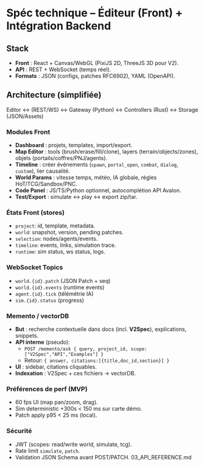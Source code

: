 # Spéc technique – Éditeur (Front) + Intégration Backend

## Stack
- **Front** : React + Canvas/WebGL (PixiJS 2D, ThreeJS 3D pour V2).
- **API** : REST + WebSocket (temps réel).
- **Formats** : JSON (configs, patches RFC6902), YAML (OpenAPI).

## Architecture (simplifiée)
Editor ↔ (REST/WS) ↔ Gateway (Python) ↔ Controllers (Rust) ↔ Storage (JSON/Assets)

### Modules Front
- **Dashboard** : projets, templates, import/export.
- **Map Editor** : tools (brush/erase/fill/clone), layers (terrain/objects/zones), objets (portails/coffres/PNJ/agents).
- **Timeline** : créer événements (`spawn`, `portal_open`, `combat`, `dialog`, `custom`), lier causalité.
- **World Params** : vitesse temps, météo, IA globale, règles HoT/TCG/Sandbox/PNC.
- **Code Panel** : JS/TS/Python optionnel, autocomplétion API Avalon.
- **Test/Export** : simulate ↔ play ↔ export zip/tar.

### États Front (stores)
- `project`: id, template, metadata.
- `world`: snapshot, version, pending patches.
- `selection`: nodes/agents/events.
- `timeline`: events, links, simulation trace.
- `runtime`: sim status, ws status, logs.

### WebSocket Topics
- `world.{id}.patch` (JSON Patch + seq)
- `world.{id}.events` (runtime events)
- `agent.{id}.tick` (télémétrie IA)
- `sim.{id}.status` (progress)

### Memento / vectorDB
- **But** : recherche contextuelle dans docs (incl. **V2Spec**), explications, snippets.
- **API interne** (pseudo):
  - `POST /memento/ask { query, project_id, scope:["V2Spec","API","Examples"] }`
  - Retour: `{ answer, citations:[{title,doc_id,section}] }`
- **UI** : sidebar, citations cliquables.
- **Indexation** : V2Spec + ces fichiers → vectorDB.

### Préférences de perf (MVP)
- 60 fps UI (map pan/zoom, drag).
- Sim deterministic +300s < 150 ms sur carte démo.
- Patch apply p95 < 25 ms (local).

### Sécurité
- JWT (scopes: read/write world, simulate, tcg).
- Rate limit `simulate`, `patch`.
- Validation JSON Schema avant POST/PATCH.
03_API_REFERENCE.md
